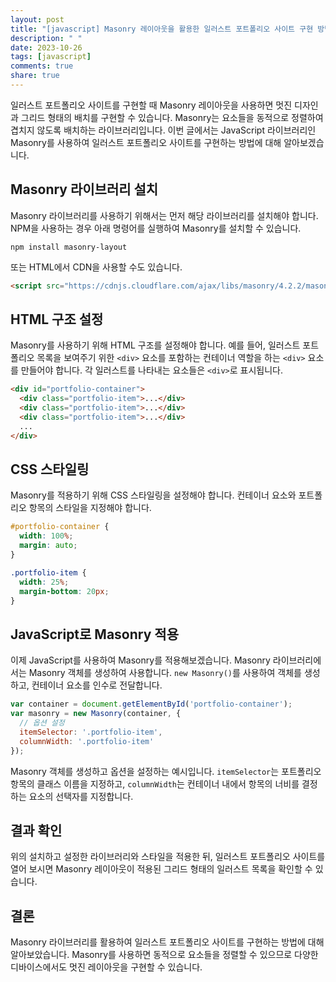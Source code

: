 ```yaml
---
layout: post
title: "[javascript] Masonry 레이아웃을 활용한 일러스트 포트폴리오 사이트 구현 방법"
description: " "
date: 2023-10-26
tags: [javascript]
comments: true
share: true
---
```


일러스트 포트폴리오 사이트를 구현할 때 Masonry 레이아웃을 사용하면 멋진 디자인과 그리드 형태의 배치를 구현할 수 있습니다. Masonry는 요소들을 동적으로 정렬하여 겹치지 않도록 배치하는 라이브러리입니다. 이번 글에서는 JavaScript 라이브러리인 Masonry를 사용하여 일러스트 포트폴리오 사이트를 구현하는 방법에 대해 알아보겠습니다.

## Masonry 라이브러리 설치

Masonry 라이브러리를 사용하기 위해서는 먼저 해당 라이브러리를 설치해야 합니다. NPM을 사용하는 경우 아래 명령어를 실행하여 Masonry를 설치할 수 있습니다.

```shell
npm install masonry-layout
```

또는 HTML에서 CDN을 사용할 수도 있습니다.

```html
<script src="https://cdnjs.cloudflare.com/ajax/libs/masonry/4.2.2/masonry.pkgd.min.js"></script>
```

## HTML 구조 설정

Masonry를 사용하기 위해 HTML 구조를 설정해야 합니다. 예를 들어, 일러스트 포트폴리오 목록을 보여주기 위한 `<div>` 요소를 포함하는 컨테이너 역할을 하는 `<div>` 요소를 만들어야 합니다. 각 일러스트를 나타내는 요소들은 `<div>`로 표시됩니다.

```html
<div id="portfolio-container">
  <div class="portfolio-item">...</div>
  <div class="portfolio-item">...</div>
  <div class="portfolio-item">...</div>
  ...
</div>
```

## CSS 스타일링

Masonry를 적용하기 위해 CSS 스타일링을 설정해야 합니다. 컨테이너 요소와 포트폴리오 항목의 스타일을 지정해야 합니다. 

```css
#portfolio-container {
  width: 100%;
  margin: auto;
}

.portfolio-item {
  width: 25%;
  margin-bottom: 20px;
}
```

## JavaScript로 Masonry 적용

이제 JavaScript를 사용하여 Masonry를 적용해보겠습니다. Masonry 라이브러리에서는 Masonry 객체를 생성하여 사용합니다. `new Masonry()`를 사용하여 객체를 생성하고, 컨테이너 요소를 인수로 전달합니다.

```javascript
var container = document.getElementById('portfolio-container');
var masonry = new Masonry(container, {
  // 옵션 설정
  itemSelector: '.portfolio-item',
  columnWidth: '.portfolio-item'
});
```

Masonry 객체를 생성하고 옵션을 설정하는 예시입니다. `itemSelector`는 포트폴리오 항목의 클래스 이름을 지정하고, `columnWidth`는 컨테이너 내에서 항목의 너비를 결정하는 요소의 선택자를 지정합니다.

## 결과 확인

위의 설치하고 설정한 라이브러리와 스타일을 적용한 뒤, 일러스트 포트폴리오 사이트를 열어 보시면 Masonry 레이아웃이 적용된 그리드 형태의 일러스트 목록을 확인할 수 있습니다.

## 결론

Masonry 라이브러리를 활용하여 일러스트 포트폴리오 사이트를 구현하는 방법에 대해 알아보았습니다. Masonry를 사용하면 동적으로 요소들을 정렬할 수 있으므로 다양한 디바이스에서도 멋진 레이아웃을 구현할 수 있습니다.